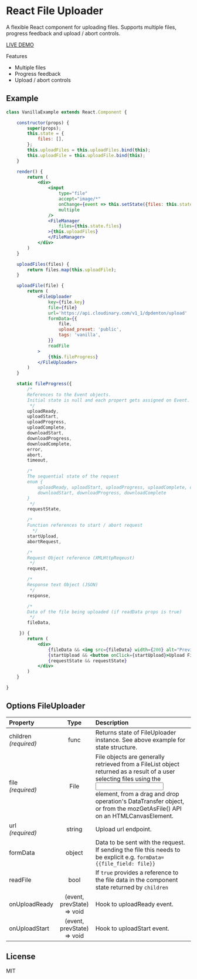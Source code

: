# React File Uploader

A flexible React component for uploading files. Supports multiple files, progress feedback and upload / abort controls.

[LIVE DEMO](https://reactjs-file-uploader.netlify.com/)

Features

* Multiple files
* Progress feedback
* Upload / abort controls

## Example

```jsx
class VanillaExample extends React.Component {

    constructor(props) {
        super(props);
        this.state = {
            files: [],
        };
        this.uploadFiles = this.uploadFiles.bind(this);
        this.uploadFile = this.uploadFile.bind(this);
    }

    render() {
        return (
            <div>
                <input
                    type="file"
                    accept="image/*"
                    onChange={event => this.setState({files: this.state.files.concat(Array.from(event.target.files))})}
                    multiple
                />
                <FileManager
                    files={this.state.files}
                >{this.uploadFiles}
                </FileManager>
            </div>
        )
    }

    uploadFiles(files) {
        return files.map(this.uploadFile);
    }

    uploadFile(file) {
        return (
            <FileUploader
                key={file.key}
                file={file}
                url='https://api.cloudinary.com/v1_1/dpdenton/upload'
                formData={{
                    file,
                    upload_preset: 'public',
                    tags: 'vanilla',
                }}
                readFile
            >
                {this.fileProgress}
            </FileUploader>
        )
    }

    static fileProgress({
        /*
        References to the Event objects.
        Initial state is null and each propert gets assigned on Event.
         */
        uploadReady,
        uploadStart,
        uploadProgress,
        uploadComplete,
        downloadStart,
        downloadProgress,
        downloadComplete,
        error,
        abort,
        timeout,

        /*
        The sequential state of the request
        enum {
            uploadReady, uploadStart, uploadProgress, uploadComplete, downloadStart
            downloadStart, downloadProgress, downloadComplete
        }
         */
        requestState,

        /*
        Function references to start / abort request
          */
        startUpload,
        abortRequest,

        /*
        Request Object reference (XMLHttpReqeust)
         */
        request,

        /*
        Response text Object (JSON)
         */
        response,

        /*
        Data of the file being uploaded (if readData props is true)
         */
        fileData,

     }) {
        return (
            <div>
                {fileData && <img src={fileData} width={200} alt="Preview"/>}
                {startUpload && <button onClick={startUpload}>Upload File</button>}
                {requestState && requestState}
            </div>
        )
    }

}
```

## Options FileUploader

| Property                        |  Type  | Description                                                                                                                                                   |
| :------------------------------ | :----: | :------------------------------------------------------------------------------------------------------------------------------------------------------------ |
| children<br/>_(required)_       | func   | Returns state of FileUploader instance. See above example for state structure.                                                                                                                                    |
| file<br/>_(required)_           | File   | File objects are generally retrieved from a FileList object returned as a result of a user selecting files using the <input> element, from a drag and drop operation's DataTransfer object, or from the mozGetAsFile() API on an HTMLCanvasElement.                                                                                                                                   |
| url<br/>_(required)_            | string | Upload url endpoint.                                                                                                                                  |
| formData                        | object | Data to be sent with the request. If sending the file this needs to be explicit e.g. `formData={{file_field: file}}`                                                                                                                                  |
| readFile                        | bool   | If `true` provides a reference to the file data in the component state returned by `children`                                                                                                                                 |
| onUploadReady                   | (event, prevState) => void  | Hook to uploadReady event.
| onUploadStart                   | (event, prevState) => void  | Hook to uploadStart event.

## License

MIT
